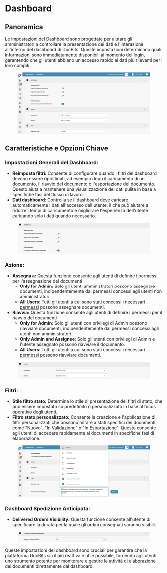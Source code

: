 # Dashboard

## Panoramica

Le impostazioni del Dashboard sono progettate per aiutare gli amministratori a controllare la presentazione dei dati e l'interazione all'interno del dashboard di DocBits. Queste impostazioni determinano quali informazioni sono immediatamente disponibili al momento del login, garantendo che gli utenti abbiano un accesso rapido ai dati più rilevanti per i loro compiti.

<figure><img src="../../../.gitbook/assets/dashboard-settings1_it.png" alt=""><figcaption></figcaption></figure>

## Caratteristiche e Opzioni Chiave

### **Impostazioni Generali del Dashboard**:

* **Reimposta filtri:** Consente di configurare quando i filtri del dashboard devono essere ripristinati, ad esempio dopo il caricamento di un documento, il riavvio del documento o l'esportazione del documento. Questo aiuta a mantenere una visualizzazione dei dati pulita in base a specifiche fasi del flusso di lavoro.
* **Dati dashboard**: Controlla se il dashboard deve caricare automaticamente i dati all'accesso dell'utente, il che può aiutare a ridurre i tempi di caricamento e migliorare l'esperienza dell'utente caricando solo i dati quando necessario.

<figure><img src="../../../.gitbook/assets/dashboard-settings2_it.png" alt=""><figcaption></figcaption></figure>

### **Azione:**

* **Assegna a:** Questa funzione consente agli utenti di definire i permessi per l'assegnazione dei documenti
  * **Only for Admin:** Solo gli utenti amministratori possono assegnare documenti, indipendentemente dai permessi concessi agli utenti non amministratori.
  * **All Users**: Tutti gli utenti a cui sono stati concessi i necessari [permessi](groups-users-and-permissions/groups-and-permissions/activating-permissions.md) possono assegnare documenti.
* **Riavvia:** Questa funzione consente agli utenti di definire i permessi per il riavvio dei documenti
  * **Only for Admin**: Solo gli utenti con privilegi di Admin possono riavviare documenti, indipendentemente dai permessi concessi agli utenti non amministratori.
  * **Only Admin and Assignee**: Solo gli utenti con privilegi di Admin e l'utente assegnato possono riavviare il documento.
  * **All Users**: Tutti gli utenti a cui sono stati concessi i necessari [permessi](groups-users-and-permissions/groups-and-permissions/activating-permissions.md) possono riavviare documenti.

<figure><img src="../../../.gitbook/assets/dashboard-settings3_it.png" alt=""><figcaption></figcaption></figure>

### **Filtri**:

* **Stile filtro stato:** Determina lo stile di presentazione dei filtri di stato, che può essere impostato su predefinito o personalizzato in base al focus operativo degli utenti.
* **Filtro stato personalizzato:** Consente la creazione e l'applicazione di filtri personalizzati che possono mirare a stati specifici dei documenti come "Nuovo", "In Validazione" o "In Esportazione". Questo consente agli utenti di accedere rapidamente ai documenti in specifiche fasi di elaborazione.

<figure><img src="../../../.gitbook/assets/dashboard-settings4_it.png" alt=""><figcaption></figcaption></figure>

### **Dashboard Spedizione Anticipata**:

* **Delivered Orders Visibility:** Questa funzione consente all'utente di specificare la durata per la quale gli ordini consegnati saranno visibili.

<figure><img src="../../../.gitbook/assets/dashboard-settings5_it.png" alt=""><figcaption></figcaption></figure>

Queste impostazioni del dashboard sono cruciali per garantire che la piattaforma DocBits sia il più reattiva e utile possibile, fornendo agli utenti uno strumento potente per monitorare e gestire le attività di elaborazione dei documenti direttamente dal dashboard.
